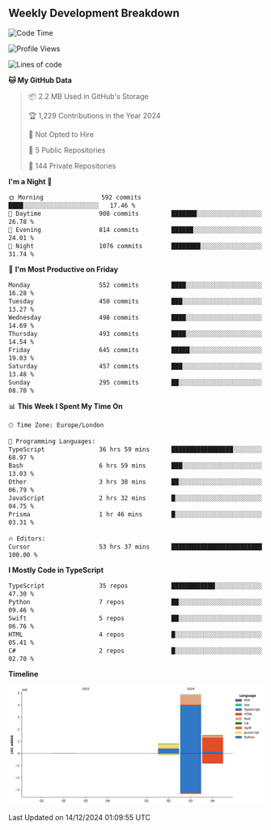 


## Weekly Development Breakdown
<!--START_SECTION:waka-->
![Code Time](http://img.shields.io/badge/Code%20Time-1%2C658%20hrs%2038%20mins-blue)

![Profile Views](http://img.shields.io/badge/Profile%20Views-2-blue)

![Lines of code](https://img.shields.io/badge/From%20Hello%20World%20I%27ve%20Written-7.2%20million%20lines%20of%20code-blue)

**🐱 My GitHub Data** 

> 📦 2.2 MB Used in GitHub's Storage 
 > 
> 🏆 1,229 Contributions in the Year 2024
 > 
> 🚫 Not Opted to Hire
 > 
> 📜 5 Public Repositories 
 > 
> 🔑 144 Private Repositories 
 > 
**I'm a Night 🦉** 

```text
🌞 Morning                592 commits         ████░░░░░░░░░░░░░░░░░░░░░   17.46 % 
🌆 Daytime                908 commits         ███████░░░░░░░░░░░░░░░░░░   26.78 % 
🌃 Evening                814 commits         ██████░░░░░░░░░░░░░░░░░░░   24.01 % 
🌙 Night                  1076 commits        ████████░░░░░░░░░░░░░░░░░   31.74 % 
```
📅 **I'm Most Productive on Friday** 

```text
Monday                   552 commits         ████░░░░░░░░░░░░░░░░░░░░░   16.28 % 
Tuesday                  450 commits         ███░░░░░░░░░░░░░░░░░░░░░░   13.27 % 
Wednesday                498 commits         ████░░░░░░░░░░░░░░░░░░░░░   14.69 % 
Thursday                 493 commits         ████░░░░░░░░░░░░░░░░░░░░░   14.54 % 
Friday                   645 commits         █████░░░░░░░░░░░░░░░░░░░░   19.03 % 
Saturday                 457 commits         ███░░░░░░░░░░░░░░░░░░░░░░   13.48 % 
Sunday                   295 commits         ██░░░░░░░░░░░░░░░░░░░░░░░   08.70 % 
```


📊 **This Week I Spent My Time On** 

```text
🕑︎ Time Zone: Europe/London

💬 Programming Languages: 
TypeScript               36 hrs 59 mins      █████████████████░░░░░░░░   68.97 % 
Bash                     6 hrs 59 mins       ███░░░░░░░░░░░░░░░░░░░░░░   13.03 % 
Other                    3 hrs 38 mins       ██░░░░░░░░░░░░░░░░░░░░░░░   06.79 % 
JavaScript               2 hrs 32 mins       █░░░░░░░░░░░░░░░░░░░░░░░░   04.75 % 
Prisma                   1 hr 46 mins        █░░░░░░░░░░░░░░░░░░░░░░░░   03.31 % 

🔥 Editors: 
Cursor                   53 hrs 37 mins      █████████████████████████   100.00 % 
```

**I Mostly Code in TypeScript** 

```text
TypeScript               35 repos            ████████████░░░░░░░░░░░░░   47.30 % 
Python                   7 repos             ██░░░░░░░░░░░░░░░░░░░░░░░   09.46 % 
Swift                    5 repos             ██░░░░░░░░░░░░░░░░░░░░░░░   06.76 % 
HTML                     4 repos             █░░░░░░░░░░░░░░░░░░░░░░░░   05.41 % 
C#                       2 repos             █░░░░░░░░░░░░░░░░░░░░░░░░   02.70 % 
```



**Timeline**

![Lines of Code chart](https://raw.githubusercontent.com/mars-arch/mars-arch/main/assets/bar_graph.png)


 Last Updated on 14/12/2024 01:09:55 UTC
<!--END_SECTION:waka-->
